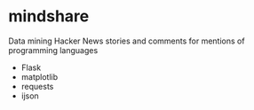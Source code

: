 # mindshare
Data mining Hacker News stories and comments for mentions of programming languages

* Flask
* matplotlib
* requests
* ijson
